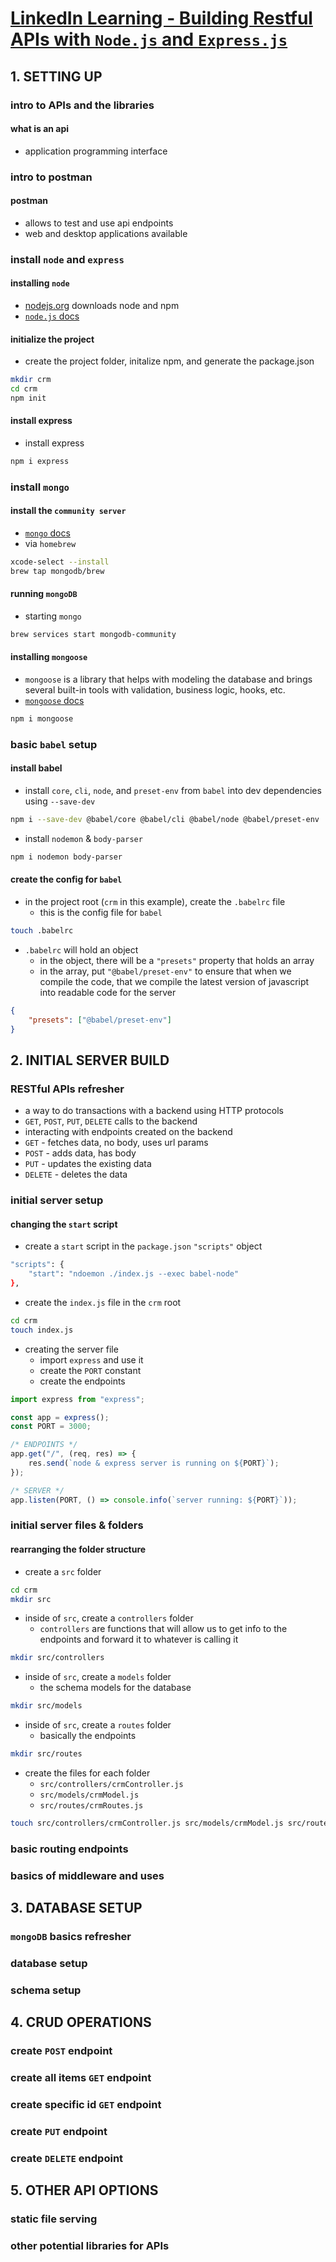 # [LinkedIn Learning - Building Restful APIs with `Node.js` and `Express.js`](https://www.linkedin.com/learning/building-restful-apis-with-node-js-and-express-16069959/restful-apis-with-node-and-express?autoplay=true&contextUrn=urn%3Ali%3AlearningCollection%3A6824406680655290368&u=83102426)

## 1. SETTING UP
### intro to APIs and the libraries
#### what is an api
* application programming interface


### intro to postman
#### postman
* allows to test and use api endpoints
* web and desktop applications available


### install `node` and `express`
#### installing `node`
* [nodejs.org](nodejs.org/en/download) downloads node and npm
* [`node.js` docs](https://nodejs.org/en/docs/)

#### initialize the project
* create the project folder, initalize npm, and generate the package.json 
```bash
mkdir crm
cd crm
npm init
```

#### install express
* install express 
```bash
npm i express
```

### install `mongo`
#### install the `community server` 
* [`mongo` docs](https://www.mongodb.com/docs/)
* via `homebrew`
```bash
xcode-select --install
brew tap mongodb/brew 
```

#### running `mongoDB`
* starting `mongo`
```bash
brew services start mongodb-community
```

#### installing `mongoose`
* `mongoose` is a library that helps with modeling the database and brings several built-in tools with validation, business logic, hooks, etc.
* [`mongoose` docs](https://mongoosejs.com/)
```bash
npm i mongoose
```

### basic `babel` setup
#### install babel
* install `core`, `cli`, `node`, and `preset-env` from `babel` into dev dependencies using `--save-dev`
```bash
npm i --save-dev @babel/core @babel/cli @babel/node @babel/preset-env
```

* install `nodemon` & `body-parser`
```bash
npm i nodemon body-parser
```

#### create the config for `babel`
* in the project root (`crm` in this example), create the `.babelrc` file
    * this is the config file for `babel`
```bash
touch .babelrc
```

* `.babelrc` will hold an object
    * in the object, there will be a `"presets"` property that holds an array
    * in the array, put `"@babel/preset-env"` to ensure that when we compile the code, that we compile the latest version of javascript into readable code for the server
```json
{
    "presets": ["@babel/preset-env"]
}
```



## 2. INITIAL SERVER BUILD
### RESTful APIs refresher
* a way to do transactions with a backend using HTTP protocols
* `GET`, `POST`, `PUT`, `DELETE` calls to the backend
* interacting with endpoints created on the backend
* `GET` - fetches data, no body, uses url params
* `POST` - adds data, has body
* `PUT` - updates the existing data
* `DELETE` - deletes the data


### initial server setup
#### changing the `start` script
* create a `start` script in the `package.json` `"scripts"` object
```bash
"scripts": {
    "start": "ndoemon ./index.js --exec babel-node"
},
```

* create the `index.js` file in the `crm` root
```bash
cd crm
touch index.js
```

* creating the server file
    * import `express` and use it
    * create the `PORT` constant
    * create the endpoints
```javascript
import express from "express";

const app = express();
const PORT = 3000;

/* ENDPOINTS */
app.get("/", (req, res) => {
    res.send(`node & express server is running on ${PORT}`);
});

/* SERVER */
app.listen(PORT, () => console.info(`server running: ${PORT}`));
```

### initial server files & folders
#### rearranging the folder structure
* create a `src` folder
```bash
cd crm
mkdir src
```

* inside of `src`, create a `controllers` folder
    * `controllers` are functions that will allow us to get info to the endpoints and forward it to whatever is calling it
```bash
mkdir src/controllers
```

* inside of `src`, create a `models` folder
    * the schema models for the database
```bash
mkdir src/models
```

* inside of `src`, create a `routes` folder
    * basically the endpoints
```bash
mkdir src/routes
```

* create the files for each folder
    * `src/controllers/crmController.js`
    * `src/models/crmModel.js`
    * `src/routes/crmRoutes.js`
```bash
touch src/controllers/crmController.js src/models/crmModel.js src/routes/crmRoutes.js
```

### basic routing endpoints
#### 


### basics of middleware and uses
#### 



## 3. DATABASE SETUP
### `mongoDB` basics refresher
#### 


### database setup
#### 


### schema setup
#### 



## 4. CRUD OPERATIONS
### create `POST` endpoint
#### 


### create all items `GET` endpoint
#### 


### create specific id `GET` endpoint
#### 


### create `PUT` endpoint
#### 


### create `DELETE` endpoint
#### 



## 5. OTHER API OPTIONS
### static file serving
#### 


### other potential libraries for APIs
#### 


